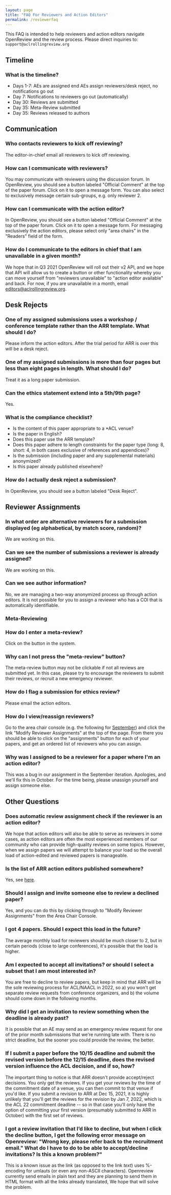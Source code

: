 ```yaml
---
layout: page
title: "FAQ For Reviewers and Action Editors"
permalink: /reviewerfaq
---
```


This FAQ is intended to help reviewers and action editors navigate OpenReview and the review process. Please direct inquiries to: `support@aclrollingreview.org`

## Timeline

### What is the timeline?
- Days 1-7: AEs are assigned end AEs assign reviewers/desk reject, no notifications go out
- Day 7: Notifications to reviewers go out (automatically)
- Day 30: Reviews are submitted
- Day 35: Meta-Review submitted
- Day 35: Reviews released to authors

## Communication

### Who contacts reviewers to kick off reviewing?
The editor-in-chief email all reviewers to kick off reviewing. 

### How can I communicate with reviewers?
You may communicate with reviewers using the discussion forum. In OpenReview, you should see a button labeled "Official Comment"
at the top of the paper forum. Click on it to open a message form. You can also select to exclusively message certain sub-groups, e.g. only reviewer 2.  

### How can I communicate with the action editor?
In OpenReview, you should see a button labeled "Official Comment" at the top of the paper forum. Click on it to open a message form. 
For messaging exclusively the action editors, please select only "area chairs" in the "Readers" field of the form.

### How do I communicate to the editors in chief that I am unavailable in a given month?
We hope that in Q3 2021 OpenReview will roll out their v2 API, and we hope that API will allow us to create a button or other functionality whereby
you can move yourself from "reviewers unavailable" to "action editor available" and back. For now, if you are unavailable in a month, email editors@aclrollingreview.org.

## Desk Rejects

### One of my assigned submissions uses a workshop / conference template rather than the ARR template. What should I do? 
Please inform the action editors. After the trial period for ARR is over this will be a desk reject.

### One of my assigned submissions is more than four pages but less than eight pages in length. What should I do?
Treat it as a long paper submission.

### Can the ethics statement extend into a 5th/9th page?
Yes. 

### What is the compliance checklist?
- Is the content of this paper appropriate to a *ACL venue?
- Is the paper in English?
- Does this paper use the ARR template?
- Does this paper adhere to length constraints for the paper type (long: 8, short: 4, in both cases exclusive of references and appendices)?
- Is the submission (including paper and any supplemental materials) anonymized?
- Is this paper already published elsewhere?


### How do I actually desk reject a submission?
In OpenReview, you should see a button labeled "Desk Reject".

## Reviewer Assignments

### In what order are alternative reviewers for a submission displayed (eg alphabetical, by match score, random)?
We are working on this.

### Can we see the number of submissions a reviewer is already assigned?
We are working on this.

### Can we see author information?
No, we are managing a two-way anonymized process up through action editors. It is not possible for you to assign a reviewer who has a COI that is automatically identifiable.


### Meta-Reviewing

### How do I enter a meta-review?
Click on the button in the system.

### Why can I not press the "meta-review" button?
The meta-review button may not be clickable if not all reviews are submitted yet. In this case, please try to encourage the reviewers to submit their reviews, or recruit a new emergency reviewer.

### How do I flag a submission for ethics review?
Please email the action editors.

### How do I view/reassign reviewers?
Go to the area chair console (e.g. the following for [September](https://openreview.net/group?id=aclweb.org/ACL/ARR/2021/September/Area_Chairs)) and click the link "Modify Reviewer Assignments" at the top of the page. From there you should be able to click on the "assignments" button for each of your papers, and get an ordered list of reviewers who you can assign.

### Why was I assigned to be a reviewer for a paper where I'm an action editor?	
This was a bug in our assignment in the September iteration. Apologies, and we'll fix this in October. For the time being, please unassign yourself and assign someone else.

## Other Questions

### Does automatic review assignment check if the reviewer is an action editor?	
We hope that action editors will also be able to serve as reviewers in some cases, as action editors are often the most experienced members of our community who can provide high-quality reviews on some topics. However, when we assign papers we will attempt to balance your load so the overall load of action-edited and reviewed papers is manageable.

### Is the list of ARR action editors published somewhere?	
Yes, see [here](https://aclrollingreview.org/about/people).

### Should I assign and invite someone else to review a declined paper?	
Yes, and you can do this by clicking through to "Modify Reviewer Assignments" from the Area Chair Console.

### I got 4 papers. Should I expect this load in the future?
The average monthly load for reviewers should be much closer to 2, but in certain periods (close to large conferences),
it's possible that the load is higher.

### Am I expected to accept all invitations? or should I select a subset that I am most interested in?	
You are free to decline to review papers, but keep in mind that ARR will be the sole reviewing process for ACL/NAACL in 2022, so a) you won't get separate review requests from conference organizers, and b) the volume should come down in the following months.

### Why did I get an invitation to review something when the deadline is already past?
It is possible that an AE may send as an emergency review request for one of the prior month submissions that we're running late with. There is no strict deadline, but the sooner you could provide the review, the better.

### If I submit a paper before the 10/15 deadline and submit the revised version before the 12/15 deadline, does the revised version influence the ACL decision, and if so, how? 	
The important thing to notice is that ARR doesn't provide accept/reject decisions. You only get the reviews. If you get your reviews by the time of the commitment date of a venue, you can then commit to that venue if you'd like. If you submit a revision to ARR at Dec 15, 2021, it is highly unlikely that you'll get the reviews for the revision by Jan 7, 2022, which is the ACL 22 commitment deadline -- so in that case you'll only have the option of committing your first version (presumably submitted to ARR in October) with the first set of reviews.

### I got a review invitation that I’d like to decline, but when I click the decline button, I get the following error message on Openreview: "Wrong key, please refer back to the recruitment email." What do I have to do to be able to accept/decline invitations? Is this a known problem?"	
This is a known issue as the link (as opposed to the link *text*) uses %-encoding for umlauts (or even any non-ASCII characters). Openreview currently send emails in plain text and they are planning to send them in HTML format with all the links already translated, We hope that will solve the problem.